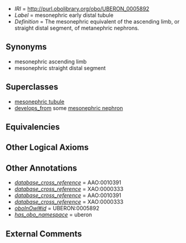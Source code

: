  * *IRI* = http://purl.obolibrary.org/obo/UBERON_0005892
 * *Label* = mesonephric early distal tubule
 * *Definition* = The mesonephric equivalent of the ascending limb, or straight distal segment, of metanephric nephrons.

## Synonyms

 * mesonephric ascending limb
 * mesonephric straight distal segment

## Superclasses

 * [mesonephric tubule](../../UBERON/83/UBERON_0000083.md)
 * [develops_from](../../RO/02/RO_0002202.md) some [mesonephric nephron](../../UBERON/22/UBERON_0005322.md)

## Equivalencies


## Other Logical Axioms


## Other Annotations

 * *[database_cross_reference](../../ef/oboInOwl#hasDbXref.md)* = AAO:0010391
 * *[database_cross_reference](../../ef/oboInOwl#hasDbXref.md)* = XAO:0000333
 * *[database_cross_reference](../../ef/oboInOwl#hasDbXref.md)* = AAO:0010391
 * *[database_cross_reference](../../ef/oboInOwl#hasDbXref.md)* = XAO:0000333
 * *[oboInOwl#id](../../id/oboInOwl#id.md)* = UBERON:0005892
 * *[has_obo_namespace](../../ce/oboInOwl#hasOBONamespace.md)* = uberon

## External Comments

